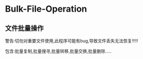 # Bulk-File-Operation
## 文件批量操作
警告:切勿对重要文件使用,此程序可能有bug,导致文件丢失无法恢复!!!!!

包含:批量复制,批量搜寻,批量转移,批量交换,批量删除.....

